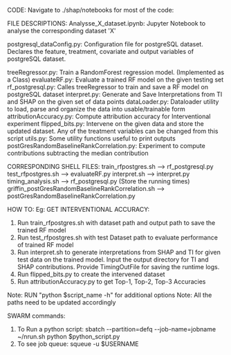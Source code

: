 CODE:
Navigate to ./shap/notebooks for most of the code:

FILE DESCRIPTIONS:
Analysse_X_dataset.ipynb: Jupyter Notebook to analyse the corresponding dataset 'X'

postgresql_dataConfig.py: Configuration file for postgreSQL dataset. Declares the feature, treatment, covariate and output variables of postgreSQL dataset.

treeRegressor.py: Train a RandomForest regression model. (Implemented as a Class)
evaluateRF.py: Evaluate a trained RF model on the given testing set
rf_postgresql.py: Calles treeRegressor to train and save a RF model on postgreSQL dataset
interpret.py: Generate and Save Interpretations from TI and SHAP on the given set of data points
dataLoader.py: Dataloader utility to load, parse and organize the data into usable/trainable form
attributionAccuracy.py: Compute attribution accuracy for Interventional experiment
flipped_bits.py: Intervene on the given data and store the updated dataset. Any of the treatment variables can be changed from this script
utils.py: Some utility functions useful to print outputs
postGresRandomBaselineRankCorrelation.py: Experiment to compute contributions subtracting the median contribution


CORRESPONDING SHELL FILES:
train_rfpostgres.sh --> rf_postgresql.py
test_rfpostgres.sh --> evaluateRF.py
interpret.sh --> interpret.py
timing_analysis.sh --> rf_postgresql.py (Store the running times)
griffin_postGresRandomBaselineRankCorrelation.sh --> postGresRandomBaselineRankCorrelation.py

HOW TO:
Eg: GET INTERVENTIONAL ACCURACY:
1. Run train_rfpostgres.sh with dataset path and output path to save the trained RF model
2. Run test_rfpostgres.sh with test Dataset path to evaluate performance of trained RF model
3. Run interpret.sh to generate interpretations from SHAP and TI for given test data on the trained model. Input the output directory for TI and SHAP contributions. Provide TimingOutFile for saving the runtime logs.
4. Run flipped_bits.py to create the intervened dataset
5. Run attributionAccuracy.py to get Top-1, Top-2, Top-3 Accuracies

Note: RUN "python $script_name -h" for additional options
Note: All the paths need to be updated accordingly

SWARM commands:
1. To Run a python script: sbatch --partition=defq --job-name=jobname ~/nrun.sh python $python_script.py
2. To see job queue: squeue -u $USERNAME

